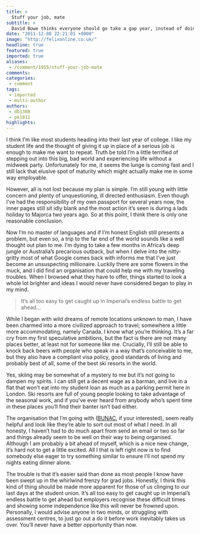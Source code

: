 ```yaml
---
title: >
  Stuff your job, mate
subtitle: >
  David Bowe thinks everyone should go take a gap year, instead of doing any of this working malarkey
date: "2011-12-08 22:21:01 +0000"
image: "http://felixonline.co.uk/"
headline: true
featured: true
imported: true
aliases:
 - /comment/1955/stuff-your-job-mate
comments:
categories:
 - comment
tags:
 - imported
 - multi-author
authors:
 - db1308
 - pk1811
highlights:
---
```


I think I’m like most students heading into their last year of college. I like my student life and the thought of giving it up in place of a serious job is enough to make me want to repeat. Truth be told I’m a little terrified of stepping out into this big, bad world and experiencing life without a midweek party. Unfortunately for me, it seems the lunge is coming fast and I still lack that elusive spot of maturity which might actually make me in some way employable.

However, all is not lost because my plan is simple. I’m still young with little concern and plenty of unquestioning, ill directed enthusiasm. Even though I’ve had the responsibility of my own passport for several years now, the inner pages still sit idly blank and the most action it’s seen is during a lads holiday to Majorca two years ago. So at this point, I think there is only one reasonable conclusion.

Now I’m no master of languages and if I’m honest English still presents a problem, but even so, a trip to the far end of the world sounds like a well thought out plan to me. I’m dying to take a few months in Africa’s deep jungle or Australia’s precarious outback, but when I delve into the nitty-gritty most of what Google comes back with informs me that I’ve just become an unsuspecting millionaire. Luckily there are some flowers in the muck, and I did find an organisation that could help me with my traveling troubles. When I browsed what they have to offer, things started to look a whole lot brighter and ideas I would never have considered began to play in my mind.

> It’s all too easy to get caught up in Imperial’s endless battle to get ahead...

While I began with wild dreams of remote locations unknown to man, I have been charmed into a more civilized approach to travel; somewhere a little more accommodating, namely Canada. I know what you’re thinking. It’s a far cry from my first speculative ambitions, but the fact is there are not many places better, at least not for someone like me. Crucially, I’ll still be able to knock back beers with people who speak in a way that’s conceivable to me, but they also have a compliant visa policy, good standards of living and probably best of all, some of the best ski resorts in the world.

Yes, skiing may be somewhat of a mystery to me but it’s not going to dampen my spirits. I can still get a decent wage as a barman, and live in a flat that won’t eat into my student loan as much as a parking permit here in London. Ski resorts are full of young people looking to take advantage of the seasonal work, and if you’ve ever heard from anybody who’s spent time in these places you’ll find their banter isn’t bad either.

The organisation that I’m going with ([BUNAC](http://www.bunac.org/), if your interested), seem really helpful and look like they’re able to sort out most of what I need. In all honesty, I haven’t had to do much apart from send an email or two so far and things already seem to be well on their way to being organised. Although I am probably a bit ahead of myself, which is a nice new change, it’s hard not to get a little excited. All I that is left right now is to find somebody else eager to try something similar to ensure I’ll not spend my nights eating dinner alone.

The trouble is that it’s easier said than done as most people I know have been swept up in the whirlwind frenzy for grad jobs. Honestly, I think this kind of thing should be made more apparent for those of us clinging to our last days at the student union. It’s all too easy to get caught up in Imperial’s endless battle to get ahead but employers recognise these difficult times and showing some independence like this will never be frowned upon. Personally, I would advise anyone in two minds, or struggling with assessment centres, to just go out a do it before work inevitably takes us over. You’ll never have a better opportunity than now.

